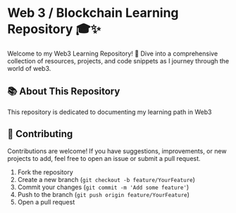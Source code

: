 # Web 3 / Blockchain Learning Repository 🎓✨

Welcome to my Web3 Learning Repository! 🚀 Dive into a comprehensive collection of resources, projects, and code snippets as I journey through the world of web3.

## 📚 About This Repository

This repository is dedicated to documenting my learning path in Web3

## 🤝 Contributing

Contributions are welcome! If you have suggestions, improvements, or new projects to add, feel free to open an issue or submit a pull request.

1. Fork the repository
2. Create a new branch (`git checkout -b feature/YourFeature`)
3. Commit your changes (`git commit -m 'Add some feature'`)
4. Push to the branch (`git push origin feature/YourFeature`)
5. Open a pull request


